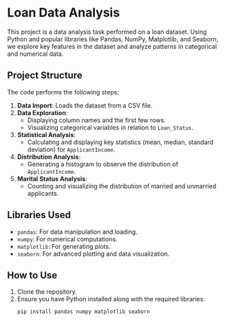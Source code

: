 # Loan Data Analysis

This project is a data analysis task performed on a loan dataset. Using Python and popular libraries like Pandas, NumPy, Matplotlib, and Seaborn, we explore key features in the dataset and analyze patterns in categorical and numerical data.

## Project Structure

The code performs the following steps:
1. **Data Import**: Loads the dataset from a CSV file.
2. **Data Exploration**:
   - Displaying column names and the first few rows.
   - Visualizing categorical variables in relation to `Loan_Status`.
3. **Statistical Analysis**:
   - Calculating and displaying key statistics (mean, median, standard deviation) for `ApplicantIncome`.
4. **Distribution Analysis**:
   - Generating a histogram to observe the distribution of `ApplicantIncome`.
5. **Marital Status Analysis**:
   - Counting and visualizing the distribution of married and unmarried applicants.

## Libraries Used

- `pandas`: For data manipulation and loading.
- `numpy`: For numerical computations.
- `matplotlib`: For generating plots.
- `seaborn`: For advanced plotting and data visualization.

## How to Use

1. Clone the repository.
2. Ensure you have Python installed along with the required libraries:
   ```bash
   pip install pandas numpy matplotlib seaborn
